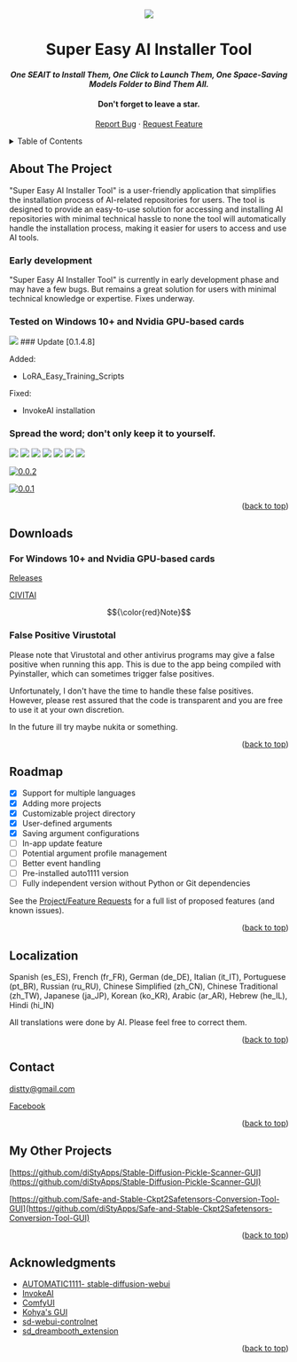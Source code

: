 <!-- Improved compatibility of back to top link: See: https://github.com/othneildrew/Best-README-Template/pull/73 -->
<a name="readme-top"></a>
<!--
*** Thanks for checking out the Best-README-Template. If you have a suggestion
*** that would make this better, please fork the repo and create a pull request
*** or simply open an issue with the tag "enhancement".
*** Don't forget to give the project a star!
*** Thanks again! Now go create something AMAZING! :D
-->
<!--
*** I'm using markdown "reference style" links for readability.
*** Reference links are enclosed in brackets [ ] instead of parentheses ( ).
*** See the bottom of this document for the declaration of the reference variables
*** for contributors-url, forks-url, etc. This is an optional, concise syntax you may use.
*** https://www.markdownguide.org/basic-syntax/#reference-style-links
-->
<br />
<div align="center">

<img src="media/covers/seait_image.jpg">

  <h1 align="center">Super Easy AI Installer Tool</h1>
  <h4 align="center"><em>One SEAIT to Install Them, One Click to Launch Them, One Space-Saving Models Folder to Bind Them All.</em></h4>
  <h4 align="center">Don't forget to leave a star.</h4>
  
  
  <p align="center">
    <a href="https://github.com/diStyApps/seait/issues">Report Bug</a>
    ·
    <a href="https://github.com/diStyApps/seait/discussions/11">Request Feature</a>
  </p>
</div>



<!-- TABLE OF CONTENTS -->
<details>
  <summary>Table of Contents</summary>
  <ol>
    <li>
      <a href="#about-the-project">About The Project</a>
    </li>
    <li><a href="#roadmap">Roadmap</a></li>
    <li><a href="#localization">Localization</a></li>
    <li><a href="#contact">Contact</a></li>
    <li><a href="#my-other-projects">My Other Projects</a></li>    
    <li><a href="#acknowledgments">Acknowledgments</a></li>
  </ol>
</details>

<!-- ABOUT THE PROJECT -->
## About The Project

"Super Easy AI Installer Tool" is a user-friendly application that simplifies the installation process of AI-related repositories for users.
The tool is designed to provide an easy-to-use solution for accessing and installing AI repositories with minimal technical hassle to none the tool will automatically handle the installation process, making it easier for users to access and use AI tools.

### Early development

"Super Easy AI Installer Tool" is currently in early development phase and may have a few bugs. 
But remains a great solution for users with minimal technical knowledge or expertise. Fixes underway.

### Tested on Windows 10+ and Nvidia GPU-based cards

<img src="media/covers/SEAIT_anim.gif">
### Update [0.1.4.8] 

Added:

  - LoRA_Easy_Training_Scripts

Fixed:

  - InvokeAI installation


### Spread the word; don't only keep it to yourself.
<img src="media/preview/0.1.4.6/1.png">
<img src="media/preview/0.1.4/1_0.1.4.jpg">
<img src="media/preview/0.1.2/1_0.1.2.jpg">
<img src="media/preview/0.1.3/1_0.1.3.jpg">
<img src="media/preview/0.1.2/2_0.1.2.jpg">
<img src="media/preview/0.0.7/2_0.0.7.jpg">
<img src="media/preview/0.0.1/1_0.0.1.jpg">

[![0.0.2](media/covers/yt_0.0.2.jpg)](https://www.youtube.com/watch?v=_PJe_gSZn7I "0.0.2")

[![0.0.1](media/covers/yt_0.0.1.jpg)](https://youtu.be/ePZzmMFb8Po "0.0.1")

<p align="right">(<a href="#readme-top">back to top</a>)</p>

## Downloads


### For Windows 10+ and Nvidia GPU-based cards
[Releases](https://github.com/diStyApps/seait/releases)

[CIVITAI](https://civitai.com/models/27574/super-easy-ai-installer-tool)


$${\color{red}Note}$$
### False Positive Virustotal

Please note that Virustotal and other antivirus programs may give a false positive when running this app. This is due to the app being compiled with Pyinstaller, which can sometimes trigger false positives. 

Unfortunately, I don't have the time to handle these false positives. However, please rest assured that the code is transparent and you are free to use it at your own discretion.

In the future ill try maybe nukita or something.

<p align="right">(<a href="#readme-top">back to top</a>)</p>


<!-- ROADMAP -->
## Roadmap

- [x] Support for multiple languages
- [x] Adding more projects
- [x] Customizable project directory
- [x] User-defined arguments
- [x] Saving argument configurations
- [ ] In-app update feature
- [ ] Potential argument profile management
- [ ] Better event handling
- [ ] Pre-installed auto1111 version
- [ ] Fully independent version without Python or Git dependencies

See the [Project/Feature Requests](https://github.com/diStyApps/seait/discussions/11) for a full list of proposed features (and known issues).

<p align="right">(<a href="#readme-top">back to top</a>)</p>


<!-- LOCALIZATION -->
## Localization

Spanish (es_ES), French (fr_FR), German (de_DE), Italian (it_IT), Portuguese (pt_BR), Russian (ru_RU), Chinese Simplified (zh_CN), Chinese Traditional (zh_TW), Japanese (ja_JP), Korean (ko_KR), Arabic (ar_AR), Hebrew (he_IL), Hindi (hi_IN)

All translations were done by AI. Please feel free to correct them.

<p align="right">(<a href="#readme-top">back to top</a>)</p>

<!-- CONTACT -->
## Contact

distty@gmail.com

[Facebook](https://www.facebook.com/disty.fc)

<p align="right">(<a href="#readme-top">back to top</a>)</p>

<!-- MY OTHER PROJECTS -->
## My Other Projects

[https://github.com/diStyApps/Stable-Diffusion-Pickle-Scanner-GUI](https://github.com/diStyApps/Stable-Diffusion-Pickle-Scanner-GUI)

[https://github.com/Safe-and-Stable-Ckpt2Safetensors-Conversion-Tool-GUI](https://github.com/diStyApps/Safe-and-Stable-Ckpt2Safetensors-Conversion-Tool-GUI)

<p align="right">(<a href="#readme-top">back to top</a>)</p>

<!-- ACKNOWLEDGMENTS -->
## Acknowledgments


* [AUTOMATIC1111- stable-diffusion-webui](https://github.com/AUTOMATIC1111/stable-diffusion-webui)
* [InvokeAI](https://github.com/invoke-ai/InvokeAI)
* [ComfyUI](https://github.com/comfyanonymous/ComfyUI)
* [Kohya's GUI](https://github.com/bmaltais/kohya_ss)
* [sd-webui-controlnet](https://github.com/Mikubill/sd-webui-controlnet)
* [sd_dreambooth_extension](https://github.com/d8ahazard/sd_dreambooth_extension)

<!-- * [GitHub Emoji Cheat Sheet](https://www.webpagefx.com/tools/emoji-cheat-sheet)
* [Malven's Flexbox Cheatsheet](https://flexbox.malven.co/)
* [Malven's Grid Cheatsheet](https://grid.malven.co/)
* [Img Shields](https://shields.io)
* [GitHub Pages](https://pages.github.com)
* [Font Awesome](https://fontawesome.com)
* [React Icons](https://react-icons.github.io/react-icons/search)-->

<p align="right">(<a href="#readme-top">back to top</a>)</p>


<!-- MARKDOWN LINKS & IMAGES -->
<!-- https://www.markdownguide.org/basic-syntax/#reference-style-links -->
[contributors-shield]: https://img.shields.io/github/contributors/othneildrew/Best-README-Template.svg?style=for-the-badge
[contributors-url]: https://github.com/othneildrew/Best-README-Template/graphs/contributors
[forks-shield]: https://img.shields.io/github/forks/othneildrew/Best-README-Template.svg?style=for-the-badge
[forks-url]: https://github.com/othneildrew/Best-README-Template/network/members
[stars-shield]: https://img.shields.io/github/stars/othneildrew/Best-README-Template.svg?style=for-the-badge
[stars-url]: https://github.com/othneildrew/Best-README-Template/stargazers
[issues-shield]: https://img.shields.io/github/issues/othneildrew/Best-README-Template.svg?style=for-the-badge
[issues-url]: https://github.com/othneildrew/Best-README-Template/issues
[license-shield]: https://img.shields.io/github/license/othneildrew/Best-README-Template.svg?style=for-the-badge
[license-url]: https://github.com/othneildrew/Best-README-Template/blob/master/LICENSE.txt
[linkedin-shield]: https://img.shields.io/badge/-LinkedIn-black.svg?style=for-the-badge&logo=linkedin&colorB=555
[linkedin-url]: https://linkedin.com/in/othneildrew
[product-screenshot]: images/screenshot.png
[Next.js]: https://img.shields.io/badge/next.js-000000?style=for-the-badge&logo=nextdotjs&logoColor=white
[Next-url]: https://nextjs.org/
[React.js]: https://img.shields.io/badge/React-20232A?style=for-the-badge&logo=react&logoColor=61DAFB
[React-url]: https://reactjs.org/
[Vue.js]: https://img.shields.io/badge/Vue.js-35495E?style=for-the-badge&logo=vuedotjs&logoColor=4FC08D
[Vue-url]: https://vuejs.org/
[Angular.io]: https://img.shields.io/badge/Angular-DD0031?style=for-the-badge&logo=angular&logoColor=white
[Angular-url]: https://angular.io/
[Svelte.dev]: https://img.shields.io/badge/Svelte-4A4A55?style=for-the-badge&logo=svelte&logoColor=FF3E00
[Svelte-url]: https://svelte.dev/
[Laravel.com]: https://img.shields.io/badge/Laravel-FF2D20?style=for-the-badge&logo=laravel&logoColor=white
[Laravel-url]: https://laravel.com
[Bootstrap.com]: https://img.shields.io/badge/Bootstrap-563D7C?style=for-the-badge&logo=bootstrap&logoColor=white
[Bootstrap-url]: https://getbootstrap.com
[JQuery.com]: https://img.shields.io/badge/jQuery-0769AD?style=for-the-badge&logo=jquery&logoColor=white
[JQuery-url]: https://jquery.com 



